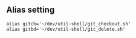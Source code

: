 
## Alias setting

```
alias gitch='~/dev/util-shell/git_checkout.sh'
alias gitbd='~/dev/util-shell/git_delete.sh'
```

